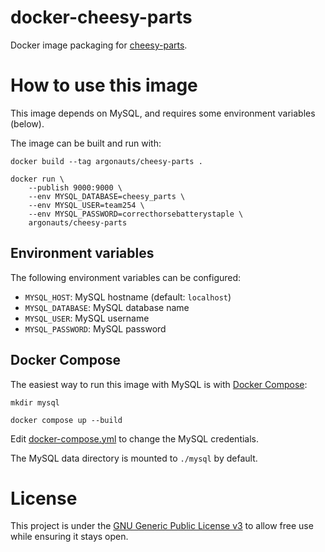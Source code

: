 # docker-cheesy-parts

Docker image packaging for [cheesy-parts](https://github.com/Team254/cheesy-parts).

# How to use this image

This image depends on MySQL, and requires some environment variables (below).

The image can be built and run with:

```shell
docker build --tag argonauts/cheesy-parts .

docker run \
    --publish 9000:9000 \
    --env MYSQL_DATABASE=cheesy_parts \
    --env MYSQL_USER=team254 \
    --env MYSQL_PASSWORD=correcthorsebatterystaple \
    argonauts/cheesy-parts
```

## Environment variables

The following environment variables can be configured:

- `MYSQL_HOST`: MySQL hostname (default: `localhost`)
- `MYSQL_DATABASE`: MySQL database name
- `MYSQL_USER`: MySQL username
- `MYSQL_PASSWORD`: MySQL password

## Docker Compose

The easiest way to run this image with MySQL is with [Docker Compose](https://docs.docker.com/compose/):

```shell
mkdir mysql

docker compose up --build
```

Edit [docker-compose.yml](./docker-compose.yml) to change the MySQL credentials.

The MySQL data directory is mounted to `./mysql` by default.

# License

This project is under the [GNU Generic Public License v3](https://github.com/emmercm/docker-qbittorrent/blob/master/LICENSE) to allow free use while ensuring it stays open.
